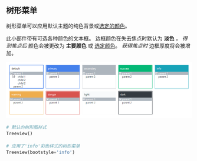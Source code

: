 ## 树形菜单

树形菜单可以应用默认主题的纯色背景或[选定的颜色](index.md#colors)。

此小部件带有可选各种颜色的文本框。
边框颜色在失去焦点时默认为 __淡色__ ， _得到焦点后_ 颜色会被更改为 **主要颜色** 或 [选定颜色](index.md#colors)。
_获得焦点时_ 边框厚度将会被增加。

![treeview](../assets/widget-styles/treeview.gif)

```python
# 默认的树形图样式
Treeview()

# 应用了'info'彩色样式的树形菜单
Treeview(bootstyle='info')
```


